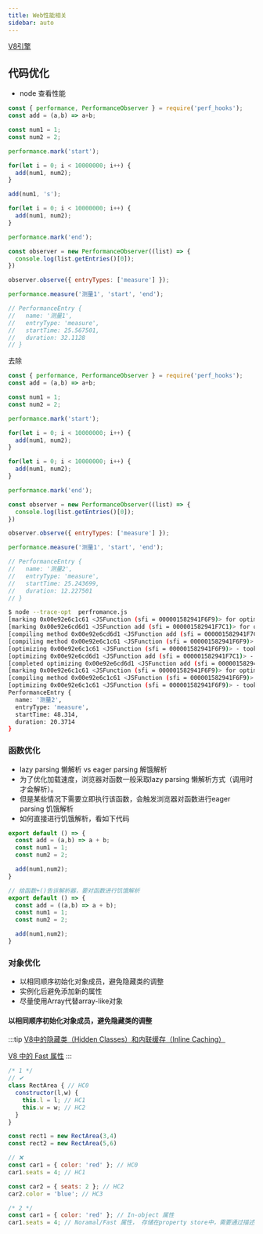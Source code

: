 ```yaml
---
title: Web性能相关
sidebar: auto
---
```


[V8引擎](https://v8.dev/#prop_access)

## 代码优化

* node 查看性能

```js
const { performance, PerformanceObserver } = require('perf_hooks');
const add = (a,b) => a+b;

const num1 = 1;
const num2 = 2;

performance.mark('start');

for(let i = 0; i < 10000000; i++) {
  add(num1, num2);
}

add(num1, 's');

for(let i = 0; i < 10000000; i++) {
  add(num1, num2);
}

performance.mark('end');

const observer = new PerformanceObserver((list) => {
  console.log(list.getEntries()[0]);
})

observer.observe({ entryTypes: ['measure'] });

performance.measure('测量1', 'start', 'end');

// PerformanceEntry {
//   name: '测量1',
//   entryType: 'measure',
//   startTime: 25.567501,
//   duration: 32.1128
// }
```

去除

```js
const { performance, PerformanceObserver } = require('perf_hooks');
const add = (a,b) => a+b;

const num1 = 1;
const num2 = 2;

performance.mark('start');

for(let i = 0; i < 10000000; i++) {
  add(num1, num2);
}

for(let i = 0; i < 10000000; i++) {
  add(num1, num2);
}

performance.mark('end');

const observer = new PerformanceObserver((list) => {
  console.log(list.getEntries()[0]);
})

observer.observe({ entryTypes: ['measure'] });

performance.measure('测量1', 'start', 'end');

// PerformanceEntry {
//   name: '测量2',
//   entryType: 'measure',
//   startTime: 25.243699,
//   duration: 12.227501
// }
```

```bash
$ node --trace-opt  perfromance.js
[marking 0x00e92e6c1c61 <JSFunction (sfi = 000001582941F6F9)> for optimized recompilation, reason: hot and stable]
[marking 0x00e92e6cd6d1 <JSFunction add (sfi = 000001582941F7C1)> for optimized recompilation, reason: small function]
[compiling method 0x00e92e6cd6d1 <JSFunction add (sfi = 000001582941F7C1)> using TurboFan]
[compiling method 0x00e92e6c1c61 <JSFunction (sfi = 000001582941F6F9)> using TurboFan OSR]
[optimizing 0x00e92e6c1c61 <JSFunction (sfi = 000001582941F6F9)> - took 0.210, 0.388, 0.035 ms]      
[optimizing 0x00e92e6cd6d1 <JSFunction add (sfi = 000001582941F7C1)> - took 0.577, 0.753, 0.020 ms]  
[completed optimizing 0x00e92e6cd6d1 <JSFunction add (sfi = 000001582941F7C1)>]
[marking 0x00e92e6c1c61 <JSFunction (sfi = 000001582941F6F9)> for optimized recompilation, reason: hot and stable]
[compiling method 0x00e92e6c1c61 <JSFunction (sfi = 000001582941F6F9)> using TurboFan OSR]
[optimizing 0x00e92e6c1c61 <JSFunction (sfi = 000001582941F6F9)> - took 0.193, 0.369, 0.026 ms]      
PerformanceEntry {
  name: '测量2',
  entryType: 'measure',
  startTime: 48.314,
  duration: 20.3714
}
```

### 函数优化

* lazy parsing 懒解析 vs eager parsing 解饿解析
* 为了优化加载速度，浏览器对函数一般采取lazy parsing 懒解析方式（调用时才会解析）。
* 但是某些情况下需要立即执行该函数，会触发浏览器对函数进行eager parsing 饥饿解析
* 如何直接进行饥饿解析，看如下代码

```js
export default () => {
  const add = (a,b) => a + b;
  const num1 = 1;
  const num2 = 2;

  add(num1,num2);
}

// 给函数+()告诉解析器，要对函数进行饥饿解析
export default () => {
  const add = ((a,b) => a + b);
  const num1 = 1;
  const num2 = 2;

  add(num1,num2);
}
```

### 对象优化

* 以相同顺序初始化对象成员，避免隐藏类的调整
* 实例化后避免添加新的属性
* 尽量使用Array代替array-like对象

#### 以相同顺序初始化对象成员，避免隐藏类的调整

:::tip
[V8中的隐藏类（Hidden Classes）和内联缓存（Inline Caching）](https://segmentfault.com/a/1190000039247203)

[V8 中的 Fast 属性](https://zhuanlan.zhihu.com/p/29321540)
:::

```js
/* 1 */ 
// ✔
class RectArea { // HC0
  constructor(l,w) {
    this.l = l; // HC1
    this.w = w; // HC2
  }
}

const rect1 = new RectArea(3,4)
const rect2 = new RectArea(5,6)

// ❌
const car1 = { color: 'red' }; // HC0
car1.seats = 4; // HC1

const car2 = { seats: 2 }; // HC2
car2.color = 'blue'; // HC3
```

```js
/* 2 */
const car1 = { color: 'red' }; // In-object 属性
car1.seats = 4; // Noramal/Fast 属性， 存储在property store中，需要通过描述数组扫描间接查找
```
